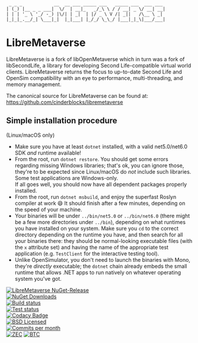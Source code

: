 ```
 _ _ _            __  __ ___ _____ ___   _____ ___  ___ ___ 
| (_) |__ _ _ ___|  \/  | __|_   _/_\ \ / / __| _ \/ __| __|
| | | '_ \ '_/ -_) |\/| | _|  | |/ _ \ V /| _||   /\__ \ _| 
|_|_|_.__/_| \___|_|  |_|___| |_/_/ \_\_/ |___|_|_\|___/___|
```
LibreMetaverse
===============================================================================
LibreMetaverse is a fork of libOpenMetaverse which in turn was a fork of
libSecondLife, a library for developing Second Life-compatible virtual world
clients. LibreMetaverse returns the focus to up-to-date Second Life and OpenSim
compatibility with an eye to performance, multi-threading, and memory management.

The canonical source for LibreMetaverse can be found at:
https://github.com/cinderblocks/libremetaverse

## Simple installation procedure

(Linux/macOS only)

- Make sure you have at least `dotnet` installed, with a valid net5.0/net6.0 SDK _and_ runtime available!
- From the root, run `dotnet restore`. You should get some errors regarding missing Windows libraries; that's ok, you can ignore those, they're to be expected since Linux/macOS do _not_ include such libraries. Some test applications are Windows-only.  
If all goes well, you should now have all dependent packages properly installed.
- From the root, run `dotnet msbuild`, and enjoy the superfast Roslyn compiler at work 😄 It should finish after a few minutes, depending on the speed of your machine.
- Your binaries will be under `../bin/net5.0` or `../bin/net6.0` (there might be a few more directories under `../bin`), depending on what runtimes you have installed on your system. Make sure you `cd` to the correct directory depending on the runtime you have, and then search for all your binaries there: they should be normal-looking executable files (with the `x` attribute set) and having the name of the appropriate test application (e.g. `TestClient` for the interactive testing tool).
- Unlike OpenSimulator, you don't need to launch the binaries with Mono, they're _directly_ executable; the `dotnet` chain already embeds the small runtime that allows .NET apps to run natively on whatever operating system you've got.

[![LibreMetaverse NuGet-Release](https://img.shields.io/nuget/v/libremetaverse.svg?label=LibreMetaverse)](https://www.nuget.org/packages/LibreMetaverse/)  
[![NuGet Downloads](https://img.shields.io/nuget/dt/LibreMetaverse?label=NuGet%20downloads)](https://www.nuget.org/packages/LibreMetaverse/)  
[![Build status](https://ci.appveyor.com/api/projects/status/pga5w0qken2k2nnl?svg=true)](https://ci.appveyor.com/project/cinderblocks57647/libremetaverse-ksbcr)  
[![Test status](https://img.shields.io/appveyor/tests/cinderblocks57647/libremetaverse-ksbcr?compact_message&svg=true)](https://ci.appveyor.com/project/cinderblocks57647/libremetaverse-ksbcr)  
[![Codacy Badge](https://app.codacy.com/project/badge/Grade/1cb97cd799c64ba49e2721f2ddda56ab)](https://www.codacy.com/gh/cinderblocks/libremetaverse/dashboard?utm_source=github.com&amp;utm_medium=referral&amp;utm_content=cinderblocks/libremetaverse&amp;utm_campaign=Badge_Grade)  
[![BSD Licensed](https://img.shields.io/github/license/cinderblocks/libremetaverse)](https://github.com/cinderblocks/libremetaverse/blob/master/LICENSE.txt)  
[![Commits per month](https://img.shields.io/github/commit-activity/m/cinderblocks/libremetaverse/master)](https://www.github.com/cinderblocks/libremetaverse/)  
[![ZEC](https://img.shields.io/keybase/zec/cinder)](https://keybase.io/cinder) [![BTC](https://img.shields.io/keybase/btc/cinder)](https://keybase.io/cinder)  
